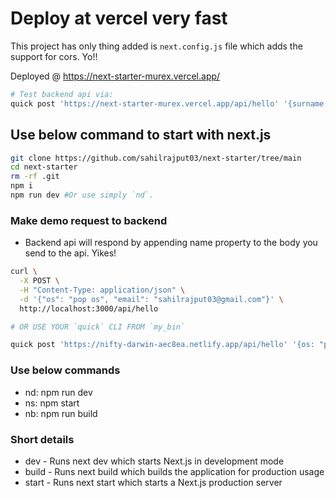 # Deploy at vercel very fast

This project has only thing added is `next.config.js` file which adds the support for cors. Yo!!

Deployed @ https://next-starter-murex.vercel.app/

```bash
# Test backend api via:
quick post 'https://next-starter-murex.vercel.app/api/hello' '{surname: 'sahil rajput'}
```

## Use below command to start with next.js

```bash
git clone https://github.com/sahilrajput03/next-starter/tree/main
cd next-starter
rm -rf .git
npm i
npm run dev #Or use simply `nd`.
```

### Make demo request to backend

- Backend api will respond by appending name property to the body you send to the api. Yikes!

```bash
curl \
  -X POST \
  -H "Content-Type: application/json" \
  -d '{"os": "pop os", "email": "sahilrajput03@gmail.com"}' \
  http://localhost:3000/api/hello

# OR USE YOUR `quick` CLI FROM `my_bin`

quick post 'https://nifty-darwin-aec8ea.netlify.app/api/hello' '{os: "pop os", email: "sahilrajput03@gmail.com"}'
```

### Use below commands

- nd: npm run dev
- ns: npm start
- nb: npm run build

### Short details

- dev - Runs next dev which starts Next.js in development mode
- build - Runs next build which builds the application for production usage
- start - Runs next start which starts a Next.js production server
